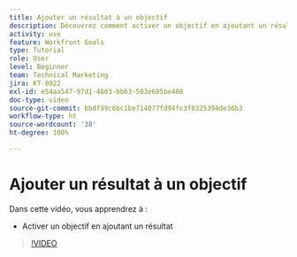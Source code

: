 ```yaml
---
title: Ajouter un résultat à un objectif
description: Découvrez comment activer un objectif en ajoutant un résultat dans  [!DNL Workfront Goals].
activity: use
feature: Workfront Goals
type: Tutorial
role: User
level: Beginner
team: Technical Marketing
jira: KT-8922
exl-id: e54aa547-97d1-4603-bb63-503e605be408
doc-type: video
source-git-commit: bbdf99c6bc1be714077fd94fc3f8325394de36b3
workflow-type: ht
source-wordcount: '38'
ht-degree: 100%

---
```


# Ajouter un résultat à un objectif

Dans cette vidéo, vous apprendrez à :

* Activer un objectif en ajoutant un résultat

>[!VIDEO](https://video.tv.adobe.com/v/3415979/?quality=12&learn=on&enablevpops=1&captions=fre_fr)
